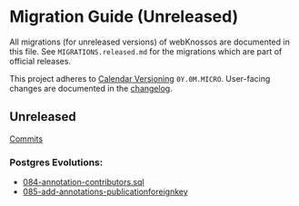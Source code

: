 # Migration Guide (Unreleased)
All migrations (for unreleased versions) of webKnossos are documented in this file.
See `MIGRATIONS.released.md` for the migrations which are part of official releases.

This project adheres to [Calendar Versioning](http://calver.org/) `0Y.0M.MICRO`.
User-facing changes are documented in the [changelog](CHANGELOG.released.md).

## Unreleased
[Commits](https://github.com/scalableminds/webknossos/compare/22.08.0...HEAD)

### Postgres Evolutions:
- [084-annotation-contributors.sql](conf/evolutions/084-annotation-contributors.sql)
- [085-add-annotations-publicationforeignkey](conf/evolutions/085-add-annotations-publicationforeignkey.sql)
